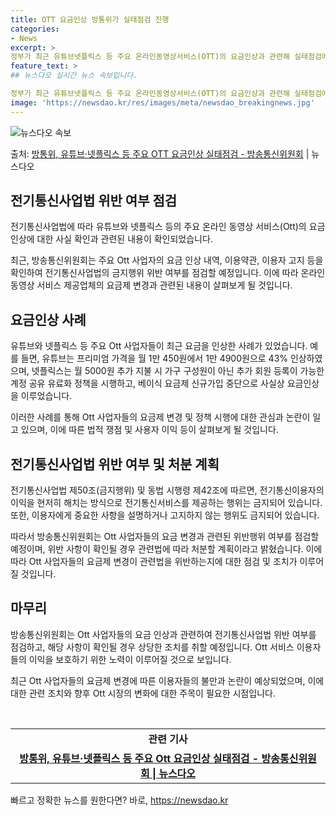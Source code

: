 ```yaml
---
title: OTT 요금인상 방통위가 실태점검 진행
categories:
- News
excerpt: >
정부가 최근 유튜브넷플릭스 등 주요 온라인동영상서비스(OTT)의 요금인상과 관련해 실태점검에 나선다. 방송통…
feature_text: >
## 뉴스다오 실시간 뉴스 속보입니다.

정부가 최근 유튜브넷플릭스 등 주요 온라인동영상서비스(OTT)의 요금인상과 관련해 실태점검에 나선다. 방송통…
image: 'https://newsdao.kr/res/images/meta/newsdao_breakingnews.jpg'
---
```


![뉴스다오 속보](https://newsdao.kr/res/images/meta/newsdao_breakingnews.jpg)

<p>출처: <a href="https://newsdao.kr/2848" rel="dofollow">방통위, 유튜브·넷플릭스 등 주요 OTT 요금인상 실태점검 - 방송통신위원회</a> | 뉴스다오</p>

<h2 data-ke-size="size26">전기통신사업법 위반 여부 점검</h2>
전기통신사업법에 따라 유튜브와 넷플릭스 등의 주요 온라인 동영상 서비스(Ott)의 요금 인상에 대한 사실 확인과 관련된 내용이 확인되었습니다.

<p data-ke-size="size16">최근, 방송통신위원회는 주요 Ott 사업자의 요금 인상 내역, 이용약관, 이용자 고지 등을 확인하여 전기통신사업법의 금지행위 위반 여부를 점검할 예정입니다. 이에 따라 온라인 동영상 서비스 제공업체의 요금제 변경과 관련된 내용이 살펴보게 될 것입니다.</p>

<h2 data-ke-size="size26">요금인상 사례</h2>
유튜브와 넷플릭스 등 주요 Ott 사업자들이 최근 요금을 인상한 사례가 있었습니다. 예를 들면, 유튜브는 프리미엄 가격을 월 1만 450원에서 1만 4900원으로 43% 인상하였으며, 넷플릭스는 월 5000원 추가 지불 시 가구 구성원이 아닌 추가 회원 등록이 가능한 계정 공유 유료화 정책을 시행하고, 베이식 요금제 신규가입 중단으로 사실상 요금인상을 이루었습니다.

<p data-ke-size="size16">이러한 사례를 통해 Ott 사업자들의 요금제 변경 및 정책 시행에 대한 관심과 논란이 일고 있으며, 이에 따른 법적 쟁점 및 사용자 이익 등이 살펴보게 될 것입니다.</p>

<h2 data-ke-size="size26">전기통신사업법 위반 여부 및 처분 계획</h2>
전기통신사업법 제50조(금지행위) 및 동법 시행령 제42조에 따르면, 전기통신이용자의 이익을 현저히 해치는 방식으로 전기통신서비스를 제공하는 행위는 금지되어 있습니다. 또한, 이용자에게 중요한 사항을 설명하거나 고지하지 않는 행위도 금지되어 있습니다.

<p data-ke-size="size16">따라서 방송통신위원회는 Ott 사업자들의 요금 변경과 관련된 위반행위 여부를 점검할 예정이며, 위반 사항이 확인될 경우 관련법에 따라 처분할 계획이라고 밝혔습니다. 이에 따라 Ott 사업자들의 요금제 변경이 관련법을 위반하는지에 대한 점검 및 조치가 이루어질 것입니다.</p>

<h2 data-ke-size="size26">마무리</h2>
방송통신위원회는 Ott 사업자들의 요금 인상과 관련하여 전기통신사업법 위반 여부를 점검하고, 해당 사항이 확인될 경우 상당한 조치를 취할 예정입니다. Ott 서비스 이용자들의 이익을 보호하기 위한 노력이 이루어질 것으로 보입니다.

<p data-ke-size="size16">최근 Ott 사업자들의 요금제 변경에 따른 이용자들의 불만과 논란이 예상되었으며, 이에 대한 관련 조치와 향후 Ott 시장의 변화에 대한 주목이 필요한 시점입니다.</p>
<p data-ke-size="size16">&nbsp;</p>
<table>
	<tbody>
		<tr>
			<td style="text-align: center; height: 33px;"><b>관련 기사</b></td>
		</tr>
		<tr>
			<td style="text-align: center; height: 17px;"><b><a href="https://newsdao.kr/2848">방통위, 유튜브·넷플릭스 등 주요 Ott 요금인상 실태점검 - 방송통신위원회 | 뉴스다오</a></b></td>
		</tr>
	</tbody>
</table>
<p data-ke-size="size16"></p> 

빠르고 정확한 뉴스를 원한다면? 바로, <a href="https://newsdao.kr" rel="dofollow">https://newsdao.kr</a>


    
